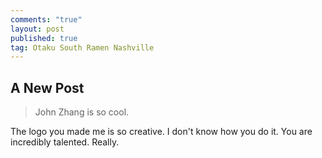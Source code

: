 ```yaml
---
comments: "true"
layout: post
published: true
tag: Otaku South Ramen Nashville
---
```


## A New Post
> John Zhang is so cool.

The logo you made me is so creative. I don't know how you do it. You are incredibly talented. Really.